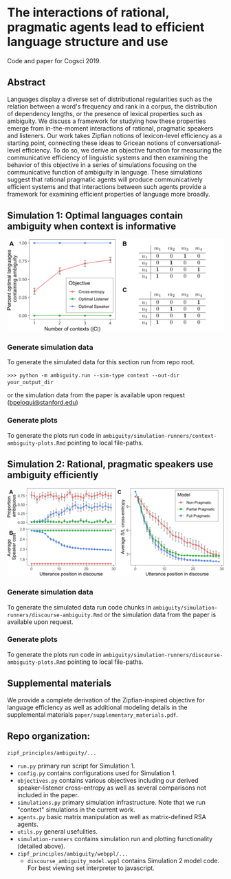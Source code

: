 # The interactions of rational, pragmatic agents lead to efficient language structure and use

Code and paper for Cogsci 2019.

## Abstract

Languages display a diverse set of distributional regularities such as the relation between a word's frequency and rank in a corpus, the distribution of dependency lengths, or the presence of lexical properties such as ambiguity. We discuss a framework for studying how these properties emerge from in-the-moment interactions of rational, pragmatic speakers and listeners. Our work takes Zipfian notions of lexicon-level efficiency as a starting point, connecting these ideas to Gricean notions of conversational-level efficiency. To do so, we derive an objective function for measuring the communicative efficiency of linguistic systems and then examining the behavior of this objective in a series of simulations focusing on the communicative function of ambiguity in language. These simulations suggest that rational pragmatic agents will produce communicatively efficient systems and that interactions between such agents provide a framework for examining efficient properties of language more broadly.

## Simulation 1: Optimal languages contain ambiguity when context is informative

![Context effects](/paper/figs/fig1.png?raw=true "Ambiguity is increasingly efficient as a function of amount of context.")


### Generate simulation data

To generate the simulated data for this section run from repo root.
```
>>> python -m ambiguity.run --sim-type context --out-dir your_output_dir
```
or the simulation data from the paper is available upon request (bpeloqui@stanford.edu)

### Generate plots

To generate the plots run code in `ambiguity/simulation-runners/context-ambiguity-plots.Rmd` pointing to local file-paths.


## Simulation 2: Rational, pragmatic speakers use ambiguity efficiently

![Context effects](/paper/figs/discourse_grid_plot.png?raw=true "Rational pragmatic agents use ambiguity efficiently over discourse.")

### Generate simulation data

To generate the simulated data run code chunks in `ambiguity/simulation-runners/discourse-ambiguity.Rmd` or the simulation data from the paper is available upon request.

### Generate plots

To generate the plots run code in `ambiguity/simulation-runners/discourse-ambiguity-plots.Rmd` pointing to local file-paths.

## Supplemental materials

We provide a complete derivation of the Zipfian-inspired objective for language efficiency as well as additional modeling details in the supplemental materials `paper/supplementary_materials.pdf`.

## Repo organization:

`zipf_principles/ambiguity/...`

* `run.py` primary run script for Simulation 1.
* `config.py` contains configurations used for Simulation 1.
* `objectives.py` contains various objectives including our derived speaker-listener cross-entropy as well as several comparisons not included in the paper.
* `simulations.py` primary simulation infrastructure. Note that we run "context" simulations in the current work.
* `agents.py` basic matrix manipulation as well as matrix-defined RSA agents.
* `utils.py` general usefulities.
* `simulation-runners` contains simulation run and plotting functionality (detailed above).
* `zipf_principles/ambiguity/webppl/...`
  * `discourse_ambiguity_model.wppl` contains Simulation 2 model code. For best viewing set interpreter to javascript.

